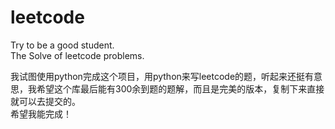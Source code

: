 # leetcode  

Try to be a good student.  
The Solve of leetcode problems.

我试图使用python完成这个项目，用python来写leetcode的题，听起来还挺有意思，我希望这个库最后能有300余到题的题解，而且是完美的版本，复制下来直接就可以去提交的。  
希望我能完成！